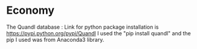 # Economy


The Quandl database :
Link for python package installation is https://pypi.python.org/pypi/Quandl
I used the "pip install quandl" and the pip I used was from Anaconda3 library.
